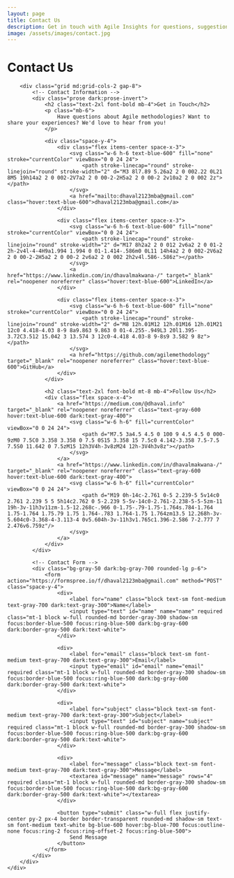 ```yaml
---
layout: page
title: Contact Us
description: Get in touch with Agile Insights for questions, suggestions, or collaboration opportunities.
image: /assets/images/contact.jpg
---
```


<div class="max-w-4xl mx-auto px-4 py-12">
    <div class="bg-white dark:bg-gray-800 rounded-lg shadow-lg p-8">
        <h1 class="text-4xl font-bold mb-8 text-center">Contact Us</h1>
        
        <div class="grid md:grid-cols-2 gap-8">
            <!-- Contact Information -->
            <div class="prose dark:prose-invert">
                <h2 class="text-2xl font-bold mb-4">Get in Touch</h2>
                <p class="mb-6">
                    Have questions about Agile methodologies? Want to share your experiences? We'd love to hear from you!
                </p>

                <div class="space-y-4">
                    <div class="flex items-center space-x-3">
                        <svg class="w-6 h-6 text-blue-600" fill="none" stroke="currentColor" viewBox="0 0 24 24">
                            <path stroke-linecap="round" stroke-linejoin="round" stroke-width="2" d="M3 8l7.89 5.26a2 2 0 002.22 0L21 8M5 19h14a2 2 0 002-2V7a2 2 0 00-2-2H5a2 2 0 00-2 2v10a2 2 0 002 2z"></path>
                        </svg>
                        <a href="mailto:dhaval2123mba@gmail.com" class="hover:text-blue-600">dhaval2123mba@gmail.com</a>
                    </div>

                    <div class="flex items-center space-x-3">
                        <svg class="w-6 h-6 text-blue-600" fill="none" stroke="currentColor" viewBox="0 0 24 24">
                            <path stroke-linecap="round" stroke-linejoin="round" stroke-width="2" d="M17 8h2a2 2 0 012 2v6a2 2 0 01-2 2h-2v4l-4-4H9a1.994 1.994 0 01-1.414-.586m0 0L11 14h4a2 2 0 002-2V6a2 2 0 00-2-2H5a2 2 0 00-2 2v6a2 2 0 002 2h2v4l.586-.586z"></path>
                        </svg>
                        <a href="https://www.linkedin.com/in/dhavalmakwana-/" target="_blank" rel="noopener noreferrer" class="hover:text-blue-600">LinkedIn</a>
                    </div>

                    <div class="flex items-center space-x-3">
                        <svg class="w-6 h-6 text-blue-600" fill="none" stroke="currentColor" viewBox="0 0 24 24">
                            <path stroke-linecap="round" stroke-linejoin="round" stroke-width="2" d="M8 12h.01M12 12h.01M16 12h.01M21 12c0 4.418-4.03 8-9 8a9.863 9.863 0 01-4.255-.949L3 20l1.395-3.72C3.512 15.042 3 13.574 3 12c0-4.418 4.03-8 9-8s9 3.582 9 8z"></path>
                        </svg>
                        <a href="https://github.com/agilemethodology" target="_blank" rel="noopener noreferrer" class="hover:text-blue-600">GitHub</a>
                    </div>
                </div>

                <h2 class="text-2xl font-bold mt-8 mb-4">Follow Us</h2>
                <div class="flex space-x-4">
                    <a href="https://medium.com/@dhaval.info" target="_blank" rel="noopener noreferrer" class="text-gray-600 hover:text-blue-600 dark:text-gray-400">
                        <svg class="w-6 h-6" fill="currentColor" viewBox="0 0 24 24">
                            <path d="M7.5 3a4.5 4.5 0 100 9 4.5 4.5 0 000-9zM0 7.5C0 3.358 3.358 0 7.5 0S15 3.358 15 7.5c0 4.142-3.358 7.5-7.5 7.5S0 11.642 0 7.5zM15 12h3V4h-3v8zM24 12h-3V4h3v8z"></path>
                        </svg>
                    </a>
                    <a href="https://www.linkedin.com/in/dhavalmakwana-/" target="_blank" rel="noopener noreferrer" class="text-gray-600 hover:text-blue-600 dark:text-gray-400">
                        <svg class="w-6 h-6" fill="currentColor" viewBox="0 0 24 24">
                            <path d="M19 0h-14c-2.761 0-5 2.239-5 5v14c0 2.761 2.239 5 5 5h14c2.762 0 5-2.239 5-5v-14c0-2.761-2.238-5-5-5zm-11 19h-3v-11h3v11zm-1.5-12.268c-.966 0-1.75-.79-1.75-1.764s.784-1.764 1.75-1.764 1.75.79 1.75 1.764-.783 1.764-1.75 1.764zm13.5 12.268h-3v-5.604c0-3.368-4-3.113-4 0v5.604h-3v-11h3v1.765c1.396-2.586 7-2.777 7 2.476v6.759z"/>
                        </svg>
                    </a>
                </div>
            </div>

            <!-- Contact Form -->
            <div class="bg-gray-50 dark:bg-gray-700 rounded-lg p-6">
                <form action="https://formspree.io/f/dhaval2123mba@gmail.com" method="POST" class="space-y-4">
                    <div>
                        <label for="name" class="block text-sm font-medium text-gray-700 dark:text-gray-300">Name</label>
                        <input type="text" id="name" name="name" required class="mt-1 block w-full rounded-md border-gray-300 shadow-sm focus:border-blue-500 focus:ring-blue-500 dark:bg-gray-600 dark:border-gray-500 dark:text-white">
                    </div>

                    <div>
                        <label for="email" class="block text-sm font-medium text-gray-700 dark:text-gray-300">Email</label>
                        <input type="email" id="email" name="email" required class="mt-1 block w-full rounded-md border-gray-300 shadow-sm focus:border-blue-500 focus:ring-blue-500 dark:bg-gray-600 dark:border-gray-500 dark:text-white">
                    </div>

                    <div>
                        <label for="subject" class="block text-sm font-medium text-gray-700 dark:text-gray-300">Subject</label>
                        <input type="text" id="subject" name="subject" required class="mt-1 block w-full rounded-md border-gray-300 shadow-sm focus:border-blue-500 focus:ring-blue-500 dark:bg-gray-600 dark:border-gray-500 dark:text-white">
                    </div>

                    <div>
                        <label for="message" class="block text-sm font-medium text-gray-700 dark:text-gray-300">Message</label>
                        <textarea id="message" name="message" rows="4" required class="mt-1 block w-full rounded-md border-gray-300 shadow-sm focus:border-blue-500 focus:ring-blue-500 dark:bg-gray-600 dark:border-gray-500 dark:text-white"></textarea>
                    </div>

                    <button type="submit" class="w-full flex justify-center py-2 px-4 border border-transparent rounded-md shadow-sm text-sm font-medium text-white bg-blue-600 hover:bg-blue-700 focus:outline-none focus:ring-2 focus:ring-offset-2 focus:ring-blue-500">
                        Send Message
                    </button>
                </form>
            </div>
        </div>
    </div>
</div> 